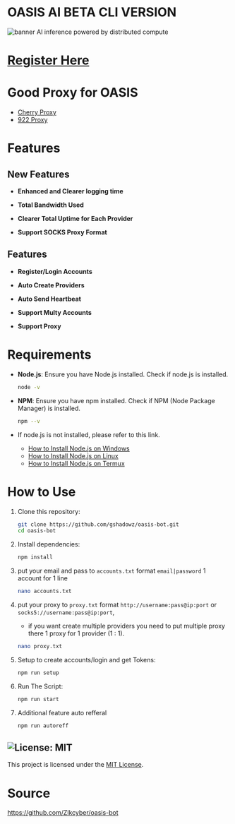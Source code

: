 # OASIS AI BETA CLI VERSION

![banner](image-1.png)
AI inference powered by distributed compute

# [Register Here](https://r.oasis.ai/fra1156)

# Good Proxy for OASIS
- [Cherry Proxy](https://center.cherryproxy.com/Login/Register?invite=gshadowz)
- [922 Proxy](https://www.922proxy.com/register?inviter_code=gshadowz)

# Features

## New Features
- **Enhanced and Clearer logging time** 

- **Total Bandwidth Used**

- **Clearer Total Uptime for Each Provider**

- **Support SOCKS Proxy Format**

## Features

- **Register/Login Accounts**

- **Auto Create Providers**

- **Auto Send Heartbeat**

- **Support Multy Accounts**

- **Support Proxy**

# Requirements

- **Node.js**: Ensure you have Node.js installed.
  Check if node.js is installed.
     ```bash
     node -v
     ```

- **NPM**: Ensure you have npm installed.
  Check if NPM (Node Package Manager) is installed.
     ```bash
     npm --v
     ```
- If node.js is not installed, please refer to this link.
  - [How to Install Node.js on Windows](https://www.geeksforgeeks.org/install-node-js-on-windows/)
  - [How to Install Node.js on Linux](https://www.geeksforgeeks.org/installation-of-node-js-on-linux/)
  - [How to Install Node.js on Termux](https://wiki.termux.com/index.php?title=Node.js&mobileaction=toggle_view_mobile)
 
# How to Use

1. Clone this repository:

   ```bash
   git clone https://github.com/gshadowz/oasis-bot.git
   cd oasis-bot
   ```

2. Install dependencies:

   ```bash
   npm install
   ```

3. put your email and pass to `accounts.txt` format `email|password` 1 account for 1 line

   ```bash
   nano accounts.txt
   ```

4. put your proxy to `proxy.txt` format `http://username:pass@ip:port` or `socks5://username:pass@ip:port`,
   - if you want create multiple providers you need to put multiple proxy there 1 proxy for 1 provider (1 : 1).

   ```bash
   nano proxy.txt
   ```

6. Setup to create accounts/login and get Tokens:

   ```bash
   npm run setup
   ```

7. Run The Script:

   ```bash
   npm run start
   ```

8. Additional feature auto refferal
   ```bash
   npm run autoreff
   ```

## ![License: MIT](https://img.shields.io/badge/License-MIT-yellow.svg)

This project is licensed under the [MIT License](LICENSE).

# Source
https://github.com/Zlkcyber/oasis-bot
